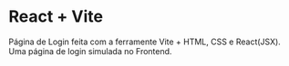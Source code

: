 # React + Vite

Página de Login feita com a ferramente Vite + HTML, CSS e React(JSX). Uma página de login simulada no Frontend.
